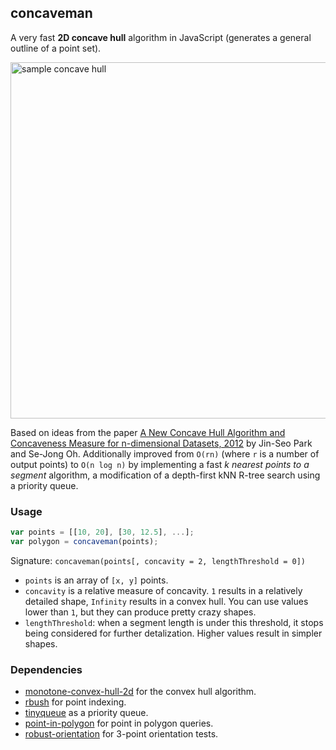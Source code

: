 ## concaveman

A very fast **2D concave hull** algorithm in JavaScript (generates a general outline of a point set).

<img width="570" alt="sample concave hull" src="https://cloud.githubusercontent.com/assets/25395/12975726/ada2ad10-d0c6-11e5-96c8-6e42c995e0e2.png">

Based on ideas from the paper
[A New Concave Hull Algorithm and Concaveness Measure
for n-dimensional Datasets, 2012](http://www.iis.sinica.edu.tw/page/jise/2012/201205_10.pdf)
by Jin-Seo Park and Se-Jong Oh.
Additionally improved from `O(rn)` (where `r` is a number of output points) to `O(n log n)`
by implementing a fast _k nearest points to a segment_ algorithm,
a modification of a depth-first kNN R-tree search using a priority queue.

### Usage

```js
var points = [[10, 20], [30, 12.5], ...];
var polygon = concaveman(points);
```

Signature: `concaveman(points[, concavity = 2, lengthThreshold = 0])`

- `points` is an array of `[x, y]` points.
- `concavity` is a relative measure of concavity. `1` results in a relatively detailed shape, `Infinity` results in a convex hull.
You can use values lower than `1`, but they can produce pretty crazy shapes.
- `lengthThreshold`: when a segment length is under this threshold, it stops being considered for further detalization.
Higher values result in simpler shapes.

### Dependencies

- [monotone-convex-hull-2d](https://github.com/mikolalysenko/monotone-convex-hull-2d) for the convex hull algorithm.
- [rbush](https://github.com/mourner/rbush) for point indexing.
- [tinyqueue](https://github.com/mourner/tinyqueue) as a priority queue.
- [point-in-polygon](https://github.com/substack/point-in-polygon) for point in polygon queries.
- [robust-orientation](https://github.com/mikolalysenko/robust-orientation) for 3-point orientation tests.
